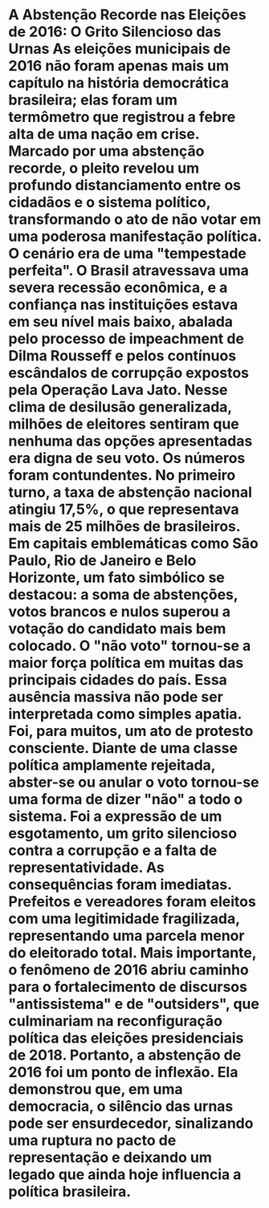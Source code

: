 # A Abstenção Recorde nas Eleições de 2016: O Grito Silencioso das Urnas As eleições municipais de 2016 não foram apenas mais um capítulo na história democrática brasileira; elas foram um termômetro que registrou a febre alta de uma nação em crise. Marcado por uma abstenção recorde, o pleito revelou um profundo distanciamento entre os cidadãos e o sistema político, transformando o ato de não votar em uma poderosa manifestação política. O cenário era de uma "tempestade perfeita". O Brasil atravessava uma severa recessão econômica, e a confiança nas instituições estava em seu nível mais baixo, abalada pelo processo de impeachment de Dilma Rousseff e pelos contínuos escândalos de corrupção expostos pela Operação Lava Jato. Nesse clima de desilusão generalizada, milhões de eleitores sentiram que nenhuma das opções apresentadas era digna de seu voto. Os números foram contundentes. No primeiro turno, a taxa de abstenção nacional atingiu **17,5%**, o que representava mais de 25 milhões de brasileiros. Em capitais emblemáticas como São Paulo, Rio de Janeiro e Belo Horizonte, um fato simbólico se destacou: a soma de abstenções, votos brancos e nulos superou a votação do candidato mais bem colocado. O "não voto" tornou-se a maior força política em muitas das principais cidades do país. Essa ausência massiva não pode ser interpretada como simples apatia. Foi, para muitos, um ato de protesto consciente. Diante de uma classe política amplamente rejeitada, abster-se ou anular o voto tornou-se uma forma de dizer "não" a todo o sistema. Foi a expressão de um esgotamento, um grito silencioso contra a corrupção e a falta de representatividade. As consequências foram imediatas. Prefeitos e vereadores foram eleitos com uma legitimidade fragilizada, representando uma parcela menor do eleitorado total. Mais importante, o fenômeno de 2016 abriu caminho para o fortalecimento de discursos "antissistema" e de "outsiders", que culminariam na reconfiguração política das eleições presidenciais de 2018. Portanto, a abstenção de 2016 foi um ponto de inflexão. Ela demonstrou que, em uma democracia, o silêncio das urnas pode ser ensurdecedor, sinalizando uma ruptura no pacto de representação e deixando um legado que ainda hoje influencia a política brasileira.
